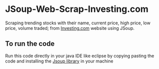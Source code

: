 # JSoup-Web-Scrap-Investing.com

Scraping trending stocks with their name, current price, high price, low price, volume traded; from [Investing.com](https://www.investing.com/) website using JSoup.

## To run the code

Run this code directly in your java IDE like eclipse by copying pasting the code and installing the [Jsoup library](https://github.com/jhy/jsoup) in your machine

